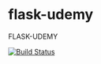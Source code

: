 # flask-udemy
FLASK-UDEMY

[![Build Status](https://travis-ci.com/lordphoenix/flask-udemy.svg?branch=master)](https://travis-ci.com/lordphoenix/flask-udemy)